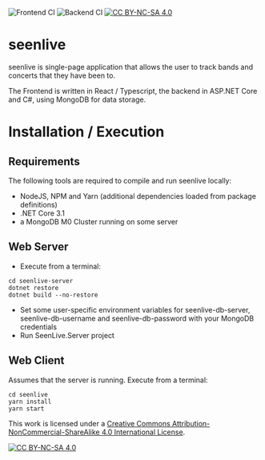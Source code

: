 ![Frontend CI](https://github.com/baci/seenlive/workflows/Node.js%20CI/badge.svg?branch=master) ![Backend CI](https://github.com/baci/seenlive/workflows/.NET-Backend/badge.svg) [![CC BY-NC-SA 4.0][cc-by-nc-sa-shield]][cc-by-nc-sa]

# seenlive
seenlive is single-page application that allows the user to track bands and concerts that they have been to. 

The Frontend is written in React / Typescript, the backend in ASP.NET Core and C#, using MongoDB for data storage.

# Installation / Execution

## Requirements
The following tools are required to compile and run seenlive locally:
* NodeJS, NPM and Yarn (additional dependencies loaded from package definitions)
* .NET Core 3.1
* a MongoDB M0 Cluster running on some server

## Web Server
* Execute from a terminal:
```
cd seenlive-server
dotnet restore
dotnet build --no-restore
```
* Set some user-specific environment variables for seenlive-db-server, seenlive-db-username and seenlive-db-password with your MongoDB credentials
* Run SeenLive.Server project

## Web Client
Assumes that the server is running. Execute from a terminal:
```
cd seenlive
yarn install
yarn start
```


This work is licensed under a
[Creative Commons Attribution-NonCommercial-ShareAlike 4.0 International License][cc-by-nc-sa].

[![CC BY-NC-SA 4.0][cc-by-nc-sa-image]][cc-by-nc-sa]

[cc-by-nc-sa]: http://creativecommons.org/licenses/by-nc-sa/4.0/
[cc-by-nc-sa-image]: https://licensebuttons.net/l/by-nc-sa/4.0/88x31.png
[cc-by-nc-sa-shield]: https://img.shields.io/badge/License-CC%20BY--NC--SA%204.0-lightgrey.svg
